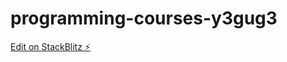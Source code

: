 # programming-courses-y3gug3

[Edit on StackBlitz ⚡️](https://stackblitz.com/edit/programming-courses-y3gug3)